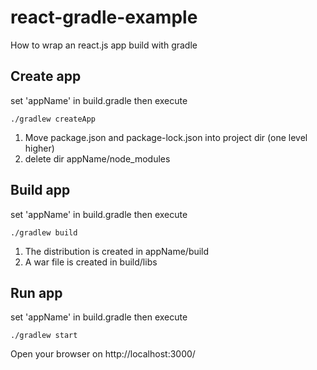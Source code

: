 # react-gradle-example
How to wrap an react.js app build with gradle

## Create app
set 'appName' in build.gradle then execute

`./gradlew createApp`

1. Move package.json and package-lock.json into project dir (one level higher)
2. delete dir appName/node_modules

## Build app
set 'appName' in build.gradle then execute

`./gradlew build`

1. The distribution is created in appName/build
2. A war file is created in build/libs

## Run app
set 'appName' in build.gradle then execute

`./gradlew start`

Open your browser on http://localhost:3000/